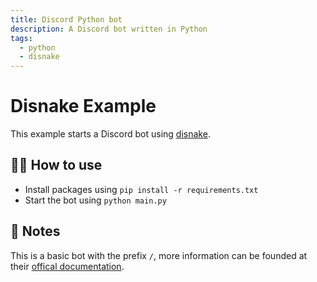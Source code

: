 ```yaml
---
title: Discord Python bot
description: A Discord bot written in Python
tags:
  - python
  - disnake
---
```


# Disnake Example

This example starts a Discord bot using [disnake](https://docs.disnake.dev/en/stable/).

## 💁‍♀️ How to use

- Install packages using `pip install -r requirements.txt`
- Start the bot using `python main.py`

## 📝 Notes

This is a basic bot with the prefix `/`, more information can be founded at their [offical documentation](https://docs.disnake.dev/en/stable/api.html).